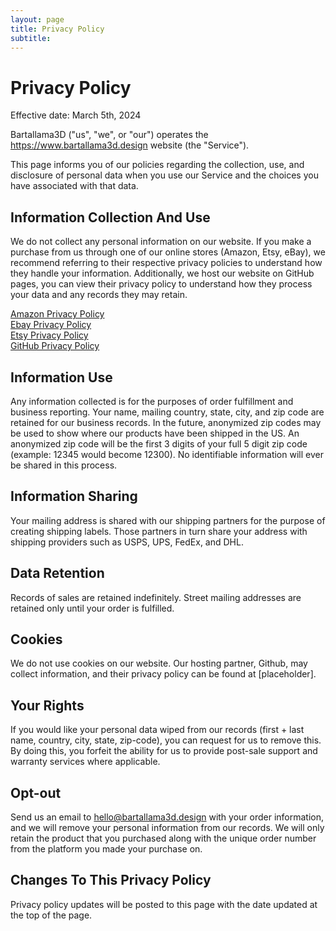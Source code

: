 ```yaml
---
layout: page
title: Privacy Policy
subtitle: 
---
```

# Privacy Policy

Effective date: March 5th, 2024

Bartallama3D ("us", "we", or "our") operates the https://www.bartallama3d.design website (the "Service").

This page informs you of our policies regarding the collection, use, and disclosure of personal data when you use our Service and the choices you have associated with that data.

## Information Collection And Use

We do not collect any personal information on our website. If you make a purchase from us through one of our online stores (Amazon, Etsy, eBay), we recommend referring to their respective privacy policies to understand how they handle your information. Additionally, we host our website on GitHub pages, you can view their privacy policy to understand how they process your data and any records they may retain. 

[Amazon Privacy Policy](https://www.amazon.com/gp/help/customer/display.html?nodeId=GX7NJQ4ZB8MHFRNJ&ref_=footer_privacy)<br/>
[Ebay Privacy Policy](https://www.ebay.com/help/policies/member-behaviour-policies/user-privacy-notice-privacy-policy?id=4260)<br/>
[Etsy Privacy Policy](https://www.etsy.com/legal/privacy/?ref=ftr)<br/>
[GitHub Privacy Policy](https://docs.github.com/en/site-policy/privacy-policies/github-general-privacy-statement)<br/>


## Information Use

Any information collected is for the purposes of order fulfillment and business reporting. Your name, mailing country, state, city, and zip code are retained for our business records. In the future, anonymized zip codes may be used to show where our products have been shipped in the US. An anonymized zip code will be the first 3 digits of your full 5 digit zip code (example: 12345 would become 12300). No identifiable information will ever be shared in this process.

## Information Sharing

Your mailing address is shared with our shipping partners for the purpose of creating shipping labels. Those partners in turn share your address with shipping providers such as USPS, UPS, FedEx, and DHL.

## Data Retention

Records of sales are retained indefinitely. Street mailing addresses are retained only until your order is fulfilled.

## Cookies

We do not use cookies on our website. Our hosting partner, Github, may collect information, and their privacy policy can be found at [placeholder].

## Your Rights

If you would like your personal data wiped from our records (first + last name, country, city, state, zip-code), you can request for us to remove this. By doing this, you forfeit the ability for us to provide post-sale support and warranty services where applicable.

## Opt-out

Send us an email to hello@bartallama3d.design with your order information, and we will remove your personal information from our records. We will only retain the product that you purchased along with the unique order number from the platform you made your purchase on.

## Changes To This Privacy Policy

Privacy policy updates will be posted to this page with the date updated at the top of the page.